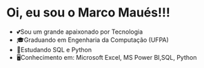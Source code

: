# Oi, eu sou o Marco Maués!!!

- 💕Sou um grande apaixonado por Tecnologia
- 🎓Graduando em Engenharia da Computação (UFPA)
- 🚀Estudando SQL e Python
- 🖥️Conhecimento em: Microsoft Excel, MS Power BI,SQL, Python
